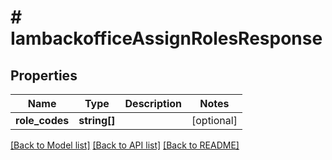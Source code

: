 # # IambackofficeAssignRolesResponse


## Properties


Name | Type | Description | Notes
------------ | ------------- | ------------- | -------------
**role_codes**| **string[]** |   | [optional]


[[Back to Model list]](../../README.md#models) [[Back to API list]](../../README.md#endpoints) [[Back to README]](../../README.md)